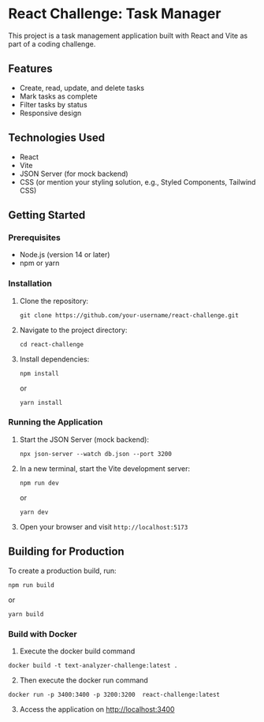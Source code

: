 
# React Challenge: Task Manager

This project is a task management application built with React and Vite as part of a coding challenge.

## Features

- Create, read, update, and delete tasks
- Mark tasks as complete
- Filter tasks by status
- Responsive design

## Technologies Used

- React
- Vite
- JSON Server (for mock backend)
- CSS (or mention your styling solution, e.g., Styled Components, Tailwind CSS)

## Getting Started

### Prerequisites

- Node.js (version 14 or later)
- npm or yarn

### Installation

1. Clone the repository:
   ```
   git clone https://github.com/your-username/react-challenge.git
   ```

2. Navigate to the project directory:
   ```
   cd react-challenge
   ```

3. Install dependencies:
   ```
   npm install
   ```
   or
   ```
   yarn install
   ```

### Running the Application

1. Start the JSON Server (mock backend):
   ```
   npx json-server --watch db.json --port 3200
   ```

2. In a new terminal, start the Vite development server:
   ```
   npm run dev
   ```
   or
   ```
   yarn dev
   ```

3. Open your browser and visit `http://localhost:5173`

## Building for Production

To create a production build, run:
```
npm run build
```
or
```
yarn build
```



### Build with Docker

1. Execute the docker build command
```
docker build -t text-analyzer-challenge:latest .
```

2. Then execute the docker run command
```
docker run -p 3400:3400 -p 3200:3200  react-challenge:latest
```

3. Access the application on [http://localhost:3400](http://localhost:3400)
